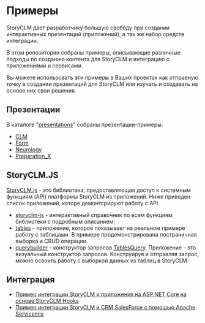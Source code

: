 ﻿# Примеры

StoryCLM дает разработчику большую свободу при создании интерактивных презентаций (приложений), 
а так же набор средств интеграции.

В этом репозитории собраны примеры, описывающие различные подходы по созданию контента для StoryCLM и интеграцию с приложениями и сервисами.

Вы можете использовать эти примеры в Ваших проектах как отправную точку в создании презентаций для StoryCLM или изучать и 
создавать на основе них свои решения.

## Презентации

В каталоге "[presentations](https://github.com/storyclm/StoryCLM-Samples/tree/master/presentations)" собраны презентации-примеры:

* [CLM](https://github.com/storyclm/Samples/tree/master/presentations/CLM)
* [Form](https://github.com/storyclm/Samples/tree/master/presentations/Form)
* [Neurology](https://github.com/storyclm/Samples/tree/master/presentations/Neurology)
* [Preparation_X](https://github.com/storyclm/Samples/tree/master/presentations/Preparation_X)

## StoryCLM.JS

[StoryCLM.js](https://github.com/storyclm/storyCLM.js) - это библиотека, предоставляющая доступ к системным функциям (API) платформы StoryCLM из приложений. Ниже приведен список приложений, которе демонтсрируют работу с API.

* [storyclm-js](https://github.com/storyclm/StoryCLM-Samples/tree/master/storyclm.js/storyclm-js) - интерактивный справочник по всем функциям библиотеки с подробным описанием;
* [tables](https://github.com/storyclm/StoryCLM-Samples/tree/master/storyclm.js/tables) - приложение, которое показывает на реальном примере работу с таблицами. В примере продемонстрирована постраничная выборка и CRUD операции.
* [querybuilder](https://github.com/storyclm/StoryCLM-Samples/tree/master/storyclm.js/tablesquery) - конструктор запросов [TablesQuery](https://github.com/storyclm/documentation/blob/master/TABLES_QUERY.md). Приложение - это визуальный конструктор запросов. Конструируя и отправляя запрос, можно освоить работу с выборкой данных из таблиц в StoryCLM.

## Интеграция

* [Пример интеграции StoryCLM и приложения на ASP.NET Core на основе StoryCLM Hooks](https://github.com/storyclm/Samples/tree/master/integration/.NET/WebApplication)
* [Пример интеграции StoryCLM и CRM SalesForce с помощью Apache Servicemix](https://github.com/storyclm/Samples/tree/master/integration/Java/Servicemix)